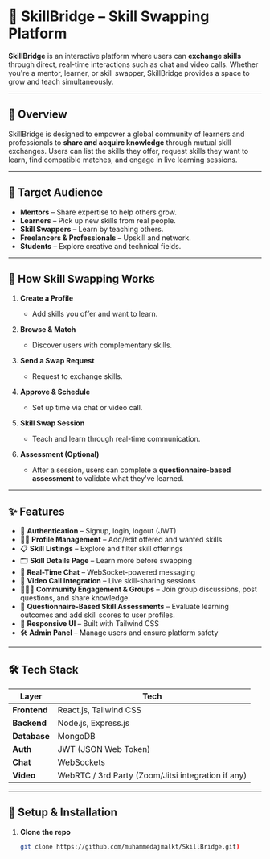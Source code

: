 # 🌉 SkillBridge – Skill Swapping Platform

**SkillBridge** is an interactive platform where users can **exchange skills** through direct, real-time interactions such as chat and video calls. Whether you're a mentor, learner, or skill swapper, SkillBridge provides a space to grow and teach simultaneously.

---

## 🚀 Overview

SkillBridge is designed to empower a global community of learners and professionals to **share and acquire knowledge** through mutual skill exchanges. Users can list the skills they offer, request skills they want to learn, find compatible matches, and engage in live learning sessions.

---

## 👥 Target Audience

- **Mentors** – Share expertise to help others grow.
- **Learners** – Pick up new skills from real people.
- **Skill Swappers** – Learn by teaching others.
- **Freelancers & Professionals** – Upskill and network.
- **Students** – Explore creative and technical fields.

---

## 🔄 How Skill Swapping Works

1. **Create a Profile**
   - Add skills you offer and want to learn.

2. **Browse & Match**
   - Discover users with complementary skills.

3. **Send a Swap Request**
   - Request to exchange skills.

4. **Approve & Schedule**
   - Set up time via chat or video call.

5. **Skill Swap Session**
   - Teach and learn through real-time communication.
   
6.  **Assessment (Optional)**
     -  After a session, users can complete a **questionnaire-based assessment** to validate what they've learned.

---

## ✨ Features

- 🔐 **Authentication** – Signup, login, logout (JWT)
- 🙍‍♂️ **Profile Management** – Add/edit offered and wanted skills
- 📋 **Skill Listings** – Explore and filter skill offerings
- 🗂 **Skill Details Page** – Learn more before swapping
- 💬 **Real-Time Chat** – WebSocket-powered messaging
- 🎥 **Video Call Integration** – Live skill-sharing sessions
- 🧑‍🤝‍🧑 **Community Engagement & Groups** – Join group discussions, post questions, and share knowledge.
- 🧠 **Questionnaire-Based Skill Assessments** – Evaluate learning outcomes and add skill scores to user profiles.
- 📱 **Responsive UI** – Built with Tailwind CSS
- 🛠 **Admin Panel** – Manage users and ensure platform safety

---

## 🛠️ Tech Stack

| Layer       | Tech                          |
|-------------|-------------------------------|
| **Frontend**| React.js, Tailwind CSS         |
| **Backend** | Node.js, Express.js            |
| **Database**| MongoDB                        |
| **Auth**    | JWT (JSON Web Token)           |
| **Chat**    | WebSockets                     |
| **Video**   | WebRTC / 3rd Party (Zoom/Jitsi integration if any) |

---



## 🧪 Setup & Installation

1. **Clone the repo**
   ```bash
   git clone https://github.com/muhammedajmalkt/SkillBridge.git)
